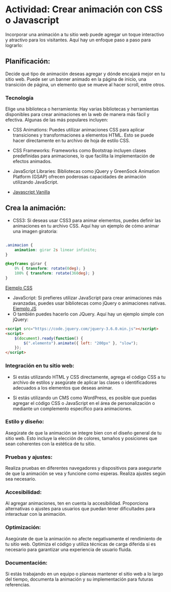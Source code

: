 # Actividad: Crear animación con CSS o Javascript
Incorporar una animación a tu sitio web puede agregar un toque interactivo y atractivo para los visitantes. Aquí hay un enfoque paso a paso para lograrlo:

## Planificación:
 Decide qué tipo de animación deseas agregar y dónde encajará mejor en tu sitio web. Puede ser un banner animado en la página de inicio, una transición de página, un elemento que se mueve al hacer scroll, entre otros.
### Tecnología

Elige una biblioteca o herramienta: Hay varias bibliotecas y herramientas disponibles para crear animaciones en la web de manera más fácil y efectiva. Algunas de las más populares incluyen:

* CSS Animations: Puedes utilizar animaciones CSS para aplicar transiciones y transformaciones a elementos HTML. Esto se puede hacer directamente en tu archivo de hoja de estilo CSS.

* CSS Frameworks: Frameworks como Bootstrap incluyen clases predefinidas para animaciones, lo que facilita la implementación de efectos animados.

* JavaScript Libraries: Bibliotecas como jQuery y GreenSock Animation Platform (GSAP) ofrecen poderosas capacidades de animación utilizando JavaScript.
* [Javascript Vanilla](https://www.ardepizando.com/que-es-vanilla-js/)

## Crea la animación:

*  CSS3: Si deseas usar CSS3 para animar elementos, puedes definir las animaciones en tu archivo CSS. Aquí hay un ejemplo de cómo animar una imagen giratoria:

````css

.animacion {
    animation: girar 2s linear infinite;
}

@keyframes girar {
    0% { transform: rotate(0deg); }
    100% { transform: rotate(360deg); }
}
````
[Ejemplo CSS ](https://canodelacuadra.github.io/animacion-css/)
* JavaScript: Si prefieres utilizar JavaScript para crear animaciones más avanzadas, puedes usar bibliotecas como jQuery o animaciones nativas.
[Ejemplo JS ](https://canodelacuadra.github.io/animacion-css/animacion-js.html)
*  O también puedes hacerlo con JQuery. Aquí hay un ejemplo simple con jQuery:

````html
<script src="https://code.jquery.com/jquery-3.6.0.min.js"></script>
<script>
    $(document).ready(function() {
        $(".elemento").animate({ left: "200px" }, "slow");
    });
</script>
````
### Integración en tu sitio web:

* Si estás utilizando HTML y CSS directamente, agrega el código CSS a tu archivo de estilos y asegúrate de aplicar las clases o identificadores adecuados a los elementos que deseas animar.

* Si estás utilizando un CMS como WordPress, es posible que puedas agregar el código CSS o JavaScript en el área de personalización o mediante un complemento específico para animaciones.

### Estilo y diseño: 
Asegúrate de que la animación se integre bien con el diseño general de tu sitio web. Esto incluye la elección de colores, tamaños y posiciones que sean coherentes con la estética de tu sitio.

### Pruebas y ajustes:
 Realiza pruebas en diferentes navegadores y dispositivos para asegurarte de que la animación se vea y funcione como esperas. Realiza ajustes según sea necesario.

### Accesibilidad: 
Al agregar animaciones, ten en cuenta la accesibilidad. Proporciona alternativas o ajustes para usuarios que puedan tener dificultades para interactuar con la animación.

### Optimización:
 Asegúrate de que la animación no afecte negativamente el rendimiento de tu sitio web. Optimiza el código y utiliza técnicas de carga diferida si es necesario para garantizar una experiencia de usuario fluida.

### Documentación:
Si estás trabajando en un equipo o planeas mantener el sitio web a lo largo del tiempo, documenta la animación y su implementación para futuras referencias.

